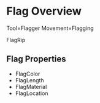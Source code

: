 # Flag Overview

Tool=Flagger
Movement=Flagging

FlagRip




## Flag Properties

- FlagColor
- FlagLength
- FlagMaterial
- FlagLocation